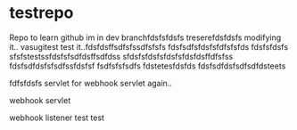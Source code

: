 # testrepo
Repo to learn github
im in dev branchfdsfsfdsfs
treserefdsfdsfs
modifying it.. vasugitest
test it..fdsfdsffsdfsfssdfsfsfs
fdsfsdfsfdsfsfdfsfsfds
fdsfsfdsfs
sfsfstestssfdsfsfsdfdsffsdfdss
sfdsfsfdsfsfdsfsfdsfdsffdfsfss
fdsfsdfdsfsfsdfssfdsfsf
fsdfsfsfsdfs
fdstetesfdsfds
fdsfsdfdsfsdfsdfdsteets

fdfsfdsfs
servlet for webhook
servlet again..

webhook servlet

webhook listener
test
test
